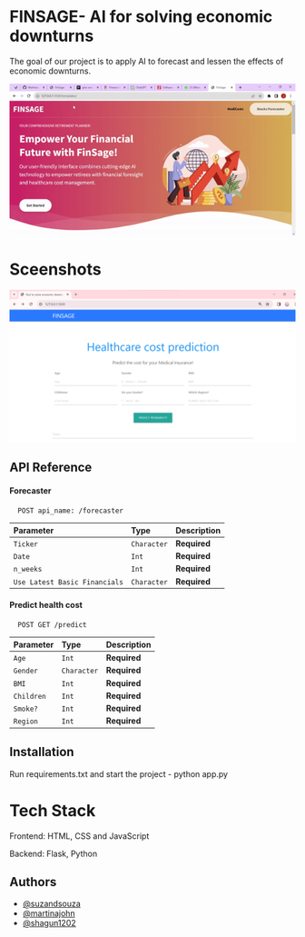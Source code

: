 # FINSAGE- AI for solving economic downturns

The goal of our project is to apply AI to forecast and lessen the effects of economic downturns.

<img src='FinSage.gif'>

# Sceenshots

<img src='Screenshot 2023-11-21 003121.png'>

## API Reference

#### Forecaster

```http
  POST api_name: /forecaster
```

| Parameter                     | Type        | Description  |
| :---------------------------- | :---------- | :----------- |
| `Ticker`                      | `Character` | **Required** |
| `Date`                        | `Int`       | **Required** |
| `n_weeks`                     | `Int`       | **Required** |
| `Use Latest Basic Financials` | `Character` | **Required** |

#### Predict health cost

```http
  POST GET /predict
```

| Parameter  | Type        | Description  |
| :--------- | :---------- | :----------- |
| `Age`      | `Int`       | **Required** |
| `Gender `  | `Character` | **Required** |
| `BMI`      | `Int`       | **Required** |
| `Children` | `Int`       | **Required** |
| `Smoke?`   | `Int`       | **Required** |
| `Region`   | `Int`       | **Required** |

## Installation

Run requirements.txt and start the project -
python app.py

# Tech Stack

Frontend: HTML, CSS and JavaScript

Backend: Flask, Python

## Authors

- [@suzandsouza](https://www.github.com/suzandsouza)
- [@martinajohn](https://www.github.com/martinajohn)
- [@shagun1202](https://www.github.com/shagun1202)
